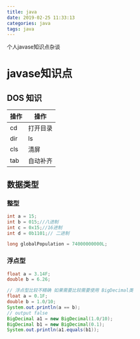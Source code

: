 ```yaml
---
title: java
date: 2019-02-25 11:33:13
categories: java
tags: java
---
```

个人javase知识点杂谈
<!--more-->

# javase知识点

## DOS 知识

| 操作 | 操作     |
|------|----------|
| cd   | 打开目录 |
| dir  | ls       |
| cls  | 清屏     |
| tab  | 自动补齐 |

## 数据类型

### 整型

```java
int a = 15;
int b = 015;//八进制
int c = 0x15;//16进制
int d = 0b1101;// 二进制

long globalPopulation = 74000000000L;
```

### 浮点型

```java
float a = 3.14F;
double b = 6.26;

// 浮点型比较不精确 如果需要比较需要使用 BigDecimal类
float a = 0.1F;
double b = 1.0/10;
System.out.println(a == b);
// output false
BigDecimal a1 = new BigDecimal(1.0/10);
BigDecimal b1 = new BigDecimal(0.1);
System.out.println(a1.equals(b1));
```
